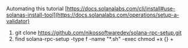 Automating this tutorial
[https://docs.solanalabs.com/cli/install#use-solanas-install-tool](https://docs.solanalabs.com/operations/setup-a-validator)

1. git clone https://github.com/nikossoftwaredev/solana-rpc-setup.git
2. find solana-rpc-setup -type f -name "*.sh" -exec chmod +x {} +

